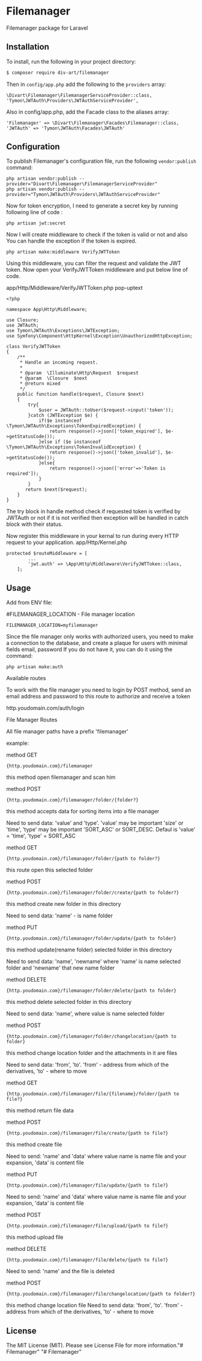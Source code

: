 # Filemanager
Filemanager package for Laravel

## Installation
To install, run the following in your project directory:

``` bash
$ composer require div-art/filemanager
```

Then in `config/app.php` add the following to the `providers` array:

```
\Divart\Filemanager\FilemanagerServiceProvider::class,
'Tymon\JWTAuth\Providers\JWTAuthServiceProvider',
```

Also in config/app.php, add the Facade class to the aliases array:

```
'Filemanager' => \Divart\Filemanager\Facades\Filemanager::class,
'JWTAuth' => 'Tymon\JWTAuth\Facades\JWTAuth'
```

## Configuration
To publish Filemanager's configuration file, run the following `vendor:publish` command:

```
php artisan vendor:publish --provider="Divart\Filemanager\FilemanagerServiceProvider"
php artisan vendor:publish --provider="Tymon\JWTAuth\Providers\JWTAuthServiceProvider"
```

Now for token encryption, I need to generate a secret key by running following line of code :

```
php artisan jwt:secret
```

Now I will create middleware to check if the token is valid or not and also You can handle the exception if the token is expired.

```
php artisan make:middleware VerifyJWTToken
```

Using this middleware, you can filter the request and validate the JWT token.
Now open your VerifyJWTToken middleware and put below line of code.

app/Http/Middleware/VerifyJWTToken.php
pop-uptext

```
<?php

namespace App\Http\Middleware;

use Closure;
use JWTAuth;
use Tymon\JWTAuth\Exceptions\JWTException;
use Symfony\Component\HttpKernel\Exception\UnauthorizedHttpException;

class VerifyJWTToken
{
    /**
     * Handle an incoming request.
     *
     * @param  \Illuminate\Http\Request  $request
     * @param  \Closure  $next
     * @return mixed
     */
    public function handle($request, Closure $next)
    {
        try{
            $user = JWTAuth::toUser($request->input('token'));
        }catch (JWTException $e) {
            if($e instanceof \Tymon\JWTAuth\Exceptions\TokenExpiredException) {
                return response()->json(['token_expired'], $e->getStatusCode());
            }else if ($e instanceof \Tymon\JWTAuth\Exceptions\TokenInvalidException) {
                return response()->json(['token_invalid'], $e->getStatusCode());
            }else{
                return response()->json(['error'=>'Token is required']);
            }
        }
       return $next($request);
    }
}

```
The try block in handle method check if requested token is verified by JWTAuth or not if it is not verified then exception will be handled in catch block with their status.

Now register this middleware in your kernal to run during every HTTP request to your application.
app/Http/Kernel.php

```
protected $routeMiddleware = [
        ...
        'jwt.auth' => \App\Http\Middleware\VerifyJWTToken::class,
    ];
```

## Usage

Add from ENV file:

#FILEMANAGER_LOCATION - File manager location
```
FILEMANAGER_LOCATION=myfilemanager
```

Since the file manager only works with authorized users, you need to make a connection to the database, and create a plaque for users with minimal fields email, password
If you do not have it, you can do it using the command:

```
php artisan make:auth
```

Available routes

To work with the file manager you need to login
by POST method, send an email address and password to this route to authorize and receive a token

http.youdomain.com/auth/login

File Manager Routes

All file manager paths have a prefix 'filemanager'

example:


method GET
```
{http.youdomain.com}/filemanager
```
this method open filemanager and scan him



method POST
```
{http.youdomain.com}/filemanager/folder/{folder?}
```

this method accepts data for sorting items into a file manager

Need to send data: 'value' and 'type'. 'value' may be important 'size' or 'time', 'type' may be important 'SORT_ASC' or SORT_DESC.
Defaul is 'value' = 'time', 'type' = SORT_ASC



method GET
```
{http.youdomain.com}/filemanager/folder/{path to folder?}
```
this route open this selected folder



method POST
```
{http.youdomain.com}/filemanager/folder/create/{path to folder?}
```
this method create new folder in this directory

Need to send data: 'name' - is name folder



method PUT
```
{http.youdomain.com}/filemanager/folder/update/{path to folder}
```
this method update(rename folder) selected folder in this directory

Need to send data: 'name', 'newname' where 'name' is name selected folder and 'newname' that new name folder



method DELETE
```
{http.youdomain.com}/filemanager/folder/delete/{path to folder}
```
this method delete selected folder in this directory

Need to send data: 'name', where value is name selected folder



method POST
```
{http.youdomain.com}/filemanager/folder/changelocation/{path to folder}
```
this method change location folder and the attachments in it are files

Need to send data: 'from', 'to'. 'from' - address from which of the derivatives, 'to' - where to move



method GET
```
{http.youdomain.com}/filemanager/file/{filename}/folder/{path to file?}
```
this method return file data



method POST
```
{http.youdomain.com}/filemanager/file/create/{path to file?}
```
this method create file

Need to send: 'name' and 'data' where value name is name file and your expansion, 'data' is content file



method PUT
```
{http.youdomain.com}/filemanager/file/update/{path to file?}
```
Need to send: 'name' and 'data' where value name is name file and your expansion, 'data' is content file



method POST
```
{http.youdomain.com}/filemanager/file/upload/{path to file?}
```
this method upload file



method DELETE
```
{http.youdomain.com}/filemanager/file/delete/{path to file?}
```
Need to send: 'name' and the file is deleted



method POST
```
{http.youdomain.com}/filemanager/file/changelocation/{path to folder?}
```
this method change location file
Need to send data: 'from', 'to'. 'from' - address from which of the derivatives, 'to' - where to move



## License
The MIT License (MIT). Please see License File for more information."# Filemanager" 
"# Filemanager"